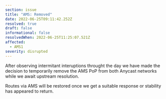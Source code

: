 ```yaml
---
section: issue
title: "AMS: Removed"
date: 2022-06-25T09:11:42.252Z
resolved: true
draft: false
informational: false
resolvedWhen: 2022-06-25T11:25:07.521Z
affected:
  - AMS1
severity: disrupted
---
```

After observing intermitant interuptions throught the day we have made the decision to temporarily remove the AMS PoP from both Anycast networks while we await upstream resolution.



Routes via AMS will be restored once we get a suitable response or stability has appeared to return.